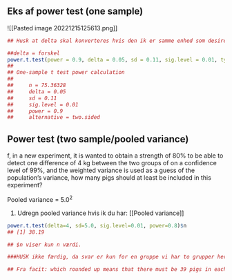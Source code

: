 
## Eks af power test (one sample)

![[Pasted image 20221215125613.png]]

```R
## Husk at delta skal konverteres hvis den ik er samme enhed som desired mean

##delta = forskel
power.t.test(power = 0.9, delta = 0.05, sd = 0.11, sig.level = 0.01, type = "one.sample") 
## 
## One-sample t test power calculation 
## 
##     n = 75.36328 
##     delta = 0.05 
##     sd = 0.11 
##     sig.level = 0.01 
##     power = 0.9 
##     alternative = two.sided
```

## Power test (two sample/pooled variance)

f, in a new experiment, it is wanted to obtain a strength of 80% to be able to detect one difference of 4 kg between the two groups of on a confidence level of 99%, and the weighted variance is used as a guess of the population’s variance, how many pigs should at least be included in this experiment?

Pooled variance = $5.0^2$

1. Udregn pooled variance hvis ik du har: [[Pooled variance]]
```R
power.t.test(delta=4, sd=5.0, sig.level=0.01, power=0.8)$n 
## [1] 38.19

## $n viser kun n værdi.

###HUSK ikke færdig, da svar er kun for en gruppe vi har to grupper her så 39*2 = 78 som er svar.

## Fra facit: which rounded up means that there must be 39 pigs in each group and thus in total there must be 78 pigs included in the experiment.
```

